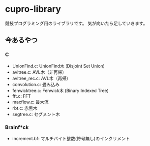 # cupro-library
競技プログラミング用のライブラリです。
気が向いたら足していきます。

## 今あるやつ
### C
- UnionFind.c: UnionFind木 (Disjoint Set Union)
- avltree.c: AVL木（非再帰）
- avltree_rec.c: AVL木（再帰）
- convolution.c: 畳み込み
- fenwicktree.c: Fenwick木 (Binary Indexed Tree)
- fft.c: FFT
- maxflow.c: 最大流
- rbt.c: 赤黒木
- segtree.c: セグメント木

### Brainf*ck
- increment.bf: マルチバイト整数(符号無し)のインクリメント
